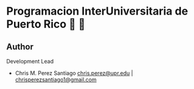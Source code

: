 # Programacion InterUniversitaria de Puerto Rico :construction: :hammer:


**Author**
-----------------
Development Lead

 - Chris M. Perez Santiago   chris.perez@upr.edu | chrisperezsantiago1@gmail.com
